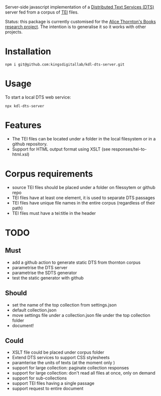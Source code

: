 Server-side javascript implementation of a [Distributed Text Services (DTS)](https://distributed-text-services.github.io/specifications/) server fed from a corpus of [TEI](https://tei-c.org/) files.

Status: this package is currently customised for the [Alice Thornton's Books research project](https://github.com/kingsdigitallab/alice-thornton). The intention is to generalise it so it works with other projects.

# Installation

`npm i git@github.com:kingsdigitallab/kdl-dts-server.git`

# Usage

To start a local DTS web service:

`npx kdl-dts-server`

# Features

* The TEI files can be located under a folder in the local filesystem or in a github repository.
* Support for HTML output format using XSLT (see responses/tei-to-html.xsl)

# Corpus requirements

* source TEI files should be placed under a folder on filessytem or github repo
* TEI files have at least one <pb n="X"> element, it is used to separate DTS passages
* TEI files have unique file names in the entire corpus (regardless of their path)
* TEI files must have a tei:title in the header

# TODO

## Must

* add a github action to generate static DTS from thornton corpus 
* parametrise the DTS server
* parametrise the SDTS generator
* test the static generator with github

## Should

* set the name of the top collection from settings.json
* default collection.json
* move settings file under a collection.json file under the top collection folder
* document!

## Could

* XSLT file could be placed under corpus folder
* Extend DTS services to support CSS stylesheets
* paramterise the units of texts (at the moment only <pb n="X">)
* support for large collection: paginate collection responses
* support for large collection: don't read all files at once, only on demand
* support for sub-collections
* support TEI files having a single passage
* support request to entire document
